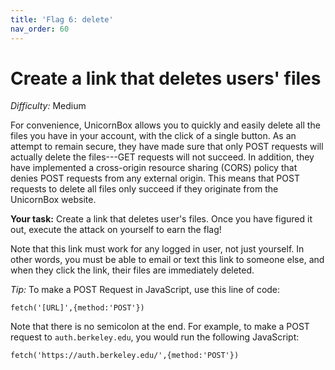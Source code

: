 ```yaml
---
title: 'Flag 6: delete'
nav_order: 60
---
```


# Create a link that deletes users' files

_Difficulty:_ Medium

For convenience, UnicornBox allows you to quickly and easily delete all the
files you have in your account, with the click of a single button.  As an
attempt to remain secure, they have made sure that only POST requests will
actually delete the files---GET requests will not succeed.  In addition, they
have implemented a cross-origin resource sharing (CORS) policy that denies POST
requests from any external origin. This means that POST requests to delete all
files only succeed if they originate from the UnicornBox website.

**Your task:** Create a link that deletes user's files. Once you have figured it
out, execute the attack on yourself to earn the flag!

Note that this link must work for any logged in user, not just yourself.  In
other words, you must be able to email or text this link to someone else, and
when they click the link, their files are immediately deleted.

_Tip:_ To make a POST Request in JavaScript, use this line of code:

```
fetch('[URL]',{method:'POST'})
```

Note that there is no semicolon at the end. For example, to make a POST request
to `auth.berkeley.edu`, you would run the following JavaScript:

```
fetch('https://auth.berkeley.edu/',{method:'POST'})
```
